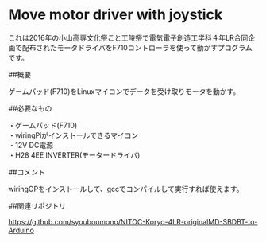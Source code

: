 ﻿# Move motor driver with joystick
 
 これは2016年の小山高専文化祭こと工陵祭で電気電子創造工学科４年LR合同企画で配布されたモータドライバをF710コントローラを使って動かすプログラムです。<br>
 
 ##概要
 
 ゲームパッド(F710)をLinuxマイコンでデータを受け取りモータを動かす。<br>
 
 ##必要なもの
 
 ・ゲームパッド(F710)<br>
 ・wiringPiがインストールできるマイコン<br>
 ・12V DC電源<br>
 ・H28 4EE INVERTER(モータードライバ)<br>
 
 ##コメント
 
 wiringOPをインストールして、gccでコンパイルして実行すれば使えます。<br>
 
 ##関連リポジトリ
 
https://github.com/syouboumono/NITOC-Koryo-4LR-originalMD-SBDBT-to-Arduino
